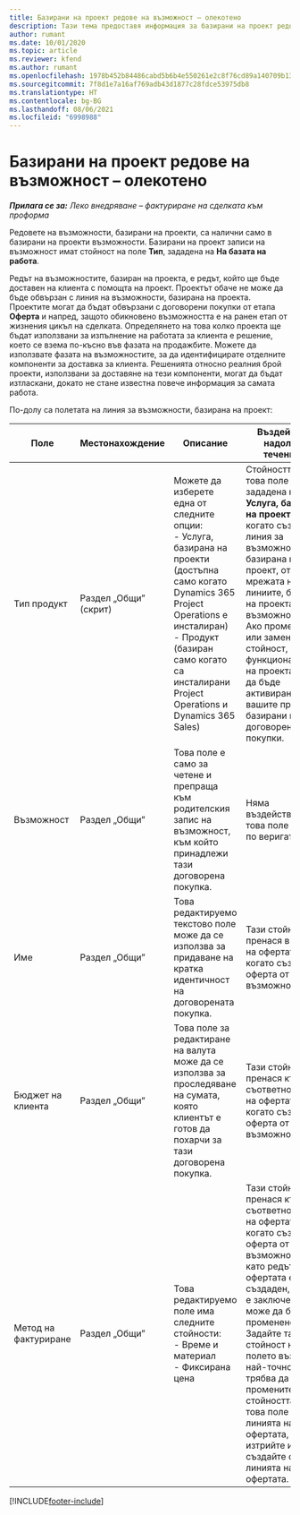 ```yaml
---
title: Базирани на проект редове на възможност – олекотено
description: Тази тема предоставя информация за базирани на проект редове на възможност. (Pro)
author: rumant
ms.date: 10/01/2020
ms.topic: article
ms.reviewer: kfend
ms.author: rumant
ms.openlocfilehash: 1978b452b84486cabd5b6b4e550261e2c8f76cd89a140709b137ac184c8967c1
ms.sourcegitcommit: 7f8d1e7a16af769adb43d1877c28fdce53975db8
ms.translationtype: HT
ms.contentlocale: bg-BG
ms.lasthandoff: 08/06/2021
ms.locfileid: "6998988"
---
```

# <a name="project-based-opportunity-lines---lite"></a>Базирани на проект редове на възможност – олекотено

_**Прилага се за:** Леко внедряване – фактуриране на сделката към проформа_

Редовете на възможности, базирани на проекти, са налични само в базирани на проекти възможности. Базирани на проект записи на възможност имат стойност на поле **Тип**, зададена на **На базата на работа**.

Редът на възможностите, базиран на проекта, е редът, който ще бъде доставен на клиента с помощта на проект. Проектът обаче не може да бъде обвързан с линия на възможности, базирана на проекта. Проектите могат да бъдат обвързани с договорени покупки от етапа **Оферта** и напред, защото обикновено възможността е на ранен етап от жизнения цикъл на сделката. Определянето на това колко проекта ще бъдат използвани за изпълнение на работата за клиента е решение, което се взема по-късно във фазата на продажбите. Можете да използвате фазата на възможностите, за да идентифицирате отделните компоненти за доставка за клиента. Решенията относно реалния брой проекти, използвани за доставяне на тези компоненти, могат да бъдат изтласкани, докато не стане известна повече информация за самата работа.

По-долу са полетата на линия за възможности, базирана на проект:

| **Поле** | **Местонахождение** | **Описание** | **Въздействие надолу по течението** |
| --- | --- | --- | --- |
| Тип продукт | Раздел „Общи” (скрит) | Можете да изберете една от следните опции:</br>- Услуга, базирана на проекти (достъпна само когато Dynamics 365 Project Operations е инсталиран)</br>- Продукт (базиран само когато са инсталирани Project Operations и Dynamics 365 Sales) | Стойността на това поле е зададена на **Услуга, базирана на проекти**, когато създавате линия за възможности, базирана на проект, от мрежата на линиите, базирани на проекта, във възможност. <br> Ако промените или замените тази стойност, функционалността на проекта няма да бъде активирана за вашите проекти, базирани на договорени покупки. |
| Възможност | Раздел „Общи” | Това поле е само за четене и препраща към родителския запис на възможност, към който принадлежи тази договорена покупка. | Няма въздействие от това поле надолу по веригата. |
| Име | Раздел „Общи” | Това редактируемо текстово поле може да се използва за придаване на кратка идентичност на договорената покупка. | Тази стойност се пренася в линията на офертата, когато създавате оферта от тази възможност. |
| Бюджет на клиента | Раздел „Общи” | Това поле за редактиране на валута може да се използва за проследяване на сумата, която клиентът е готов да похарчи за тази договорена покупка. | Тази стойност се пренася към съответното поле на офертата, когато създавате оферта от тази възможност. |
| Метод на фактуриране | Раздел „Общи” | Това редактируемо поле има следните стойности:</br>- Време и материал</br>- Фиксирана цена | Тази стойност се пренася към съответното поле на офертата, когато създавате оферта от тази възможност. След като редът на офертата е създаден, полето е заключено и не може да бъде променено. Задайте тази стойност на полето възможно най-точно. Ако трябва да промените стойността на това поле на линията на офертата, изтрийте и създайте отново линията на офертата. |


[!INCLUDE[footer-include](../../includes/footer-banner.md)]